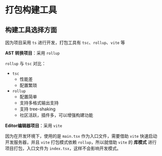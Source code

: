 # 打包构建工具

## 构建工具选择方面

因为项目采用 `ts` 进行开发，打包工具有 `tsc`、`rollup`、`vite` 等

**AST 转换项目**：采用 `rollup`

`rollup` 与 `tsc` 对比：

- `tsc`
  - 性能差
  - 配置繁琐
- `rollup`
  - 配置简单
  - 支持多格式输出支持
  - 支持 tree-shaking
  - 社区活跃，插件多，可以增强构建功能

**Editor编辑器项目**：采用 `vite`

因为在开发环境下，使用的是 `main.tsx` 作为入口文件，需要借助 `vite` 快速启动开发服务器，并且 `vite` 打包模式依赖 `rollup`，所以就借助 `vite` 的 **库模式** 进行项目打包，入口文件为 `index.tsx`，这样不会影响开发模式。
